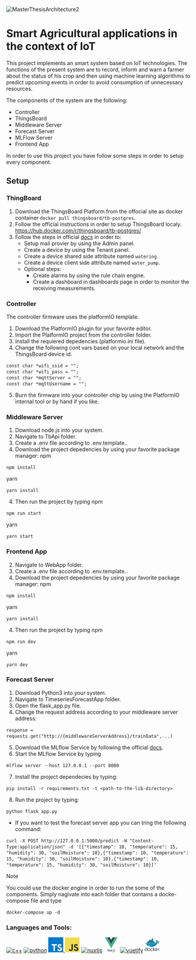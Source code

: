 ![MasterThesisArchitecture2](https://github.com/user-attachments/assets/378a50c3-e4e4-4272-ba65-b41ccc832f79)

# Smart Agricultural applications in the context of IoT

This project implements an smart system based on IoT technologies. The functions of the present system are to record, inform and warn a farmer about the status of his crop and then using machine learning algorithms to predict upcoming events in order to avoid consumption of unnecessary resources.

The components of the system are the following:

- Controller
- ThingsBoard
- Middleware Server
- Forecast Server
- MLFlow Server
- Frontend App

In order to use this project you have follow some steps in order to setup every component.

## Setup

### ThingBoard

1. Download the ThingsBoard Platform from the offocial site as docker container `docker pull thingsboard/tb-postgres`.
2. Follow the official instructions in order to setup ThingsBoard localy. <https://hub.docker.com/r/thingsboard/tb-postgres/>
3. Follow the steps in official [docs](https://thingsboard.io/docs/getting-started-guides/helloworld/) in order to:
   - Setup mail provier by using the Admin panel.
   - Create a device by using the Tenant panel.
   - Create a device shared side attribute named `watering`.
   - Create a device client side attribute named `water_pump`.
   - Optional steps:
     - Create alarms by using the rule chain engine.
     - Create a dashboard in dashboards page in order to monitor the receiving measurements.

### Controller

The controller firmware uses the platformIO template.

1. Download the PlatformIO plugin for your favorite editor.
2. Import the PlatformIO project from the controller folder.
3. Install the requiered depedencies (platformio.ini file).
4. Change the following cont vars based on your local network and the ThingsBoard device id.

```
const char *wifi_ssid = "";
const char *wifi_pass = "";
const char *mqttServer = "";
const char *mqttUsername = "";
```

5. Burn the firmware into your controller chip by using the PlatformIO internal tool or by hand if you like.

### Middleware Server

1. Download node.js into your system.
2. Navigate to TbApi folder.
3. Create a .env file according to .env.template..
4. Download the project depedencies by using your favorite package manager:
   npm

```
npm install
```

yarn

```
yarn install
```

4. Then run the project by typing
   npm

```
npm run start
```

yarn

```
yarn start
```

### Frontend App

2. Navigate to WebApp folder.
3. Create a .env file according to .env.template..
4. Download the project depedencies by using your favorite package manager:
   npm

```
npm install
```

yarn

```
yarn install
```

4. Then run the project by typing
   npm

```
npm run dev
```

yarn

```
yarn dev
```

### Forecast Server

1. Download Python3 into your system.
2. Navigate to TimeseriesForecastApp folder.
3. Open the flask_app.py file.
4. Change the request address according to your middleware server address:

```
response = requests.get("http://{middlewareServerAddress}/trainData",...)
```

5. Download the MLflow Service by following the official [docs](https://mlflow.org/docs/latest/getting-started/index.html).
6. Start the MLflow Service by typing

```
mlflow server --host 127.0.0.1 --port 8080
```

7. Install the project dependecies by typing:

```
pip install -r requirements.txt -t <path-to-the-lib-directory>
```

8. Run the project by typing:

```
python flask_app.py
```

- If you want to test the forecast server app you can tring the following command:

```
curl -X POST http://127.0.0.1:5000/predict -H "Content-Type:application/json" -d '[{"timestamp": 10, "temperature": 15, "humidity": 30, "soilMoisture": 10},{"timestamp": 10, "temperature": 15, "humidity": 30, "soilMoisture": 10},{"timestamp": 10, "temperature": 15, "humidity": 30, "soilMoisture": 10}]'
```

> [!NOTE]
> You could use the docker engine in order to run the some of the components.
> Simply nagivate into each folder that contains a docke-compose file and type
>
> ```
> docker-compose up -d
> ```

<h3 align="left">Languages and Tools:</h3>
<p align="left">
    <a href="https://isocpp.org" target="_blank" rel="noreferrer">
    <img src="https://img.icons8.com/?size=100&id=40669&format=png&color=000000"
    alt="c++" width="40" height="40" /></a>
    <a href="https://www.python.org" target="_blank" rel="noreferrer">
    <img src="https://img.icons8.com/?size=100&id=13441&format=png&color=000000"
    alt="python" width="40" height="40" /></a>
    <a href="https://www.typescriptlang.org" target="_blank" rel="noreferrer">
    <img src="https://raw.githubusercontent.com/github/explore/80688e429a7d4ef2fca1e82350fe8e3517d3494d/topics/typescript/typescript.png" alt="ts" width="40" height="40"
    </a>
    <a href="https://developer.mozilla.org/en-US/docs/Web/JavaScript" target="_blank" rel="noreferrer"> 
    <img src="https://raw.githubusercontent.com/devicons/devicon/master/icons/javascript/javascript-original.svg" alt="javascript" width="40" height="40"/></a>
    <a href="https://nuxt.com" target="_blank" rel="noreferrer">
    <img src="https://avatars.githubusercontent.com/u/23360933?s=48&v=4" alt="nuxtjs" width="40" height="40"/></a>
    <a href="https://vuejs.org/" target="_blank" rel="noreferrer">
    <img src="https://raw.githubusercontent.com/devicons/devicon/master/icons/vuejs/vuejs-original-wordmark.svg" alt="vuejs" width="40" height="40"/></a>
    <a href="https://vuetifyjs.com/en/" target="_blank" rel="noreferrer"> <img src="https://bestofjs.org/logos/vuetify.svg" alt="vuetify" width="40" height="40"/></a>
    <a href="https://www.docker.com/" target="_blank" rel="noreferrer">
    <img src="https://raw.githubusercontent.com/devicons/devicon/master/icons/docker/docker-original-wordmark.svg" alt="docker" width="40" height="40"/></a>
    </p>

